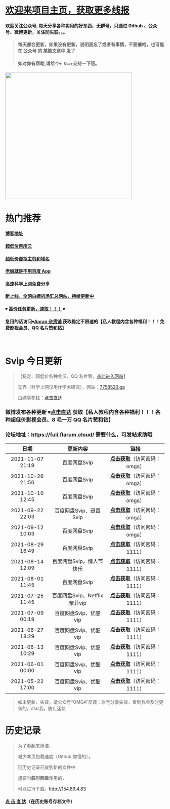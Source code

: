 # [欢迎来项目主页，获取更多线报](https://github.com/anran-world/Anranawsl "项目主页")

#### 欢迎关注公众号, 每天分享各种实用的好东西，**无群号**，只通过 Github 、公众号、微博更新，关注防失联。。。

> #### 每天都会更新，如果没有更新，说明我忘了或者有事情，不要催哈，也可能在 公众号 的 某篇文章中 发了
>
> #### 如对你有帮助,请给个`♥ Star`支持一下哦。

<img src="https://p.pstatp.com/origin/137fe000238abec2d11ab" width="400px">

<br>

# 热门推荐

#### [博客地址](https://52bp.icu/ "博客地址：")

#### [超低价百度云](http://154.89.4.83 "超低价百度云：")

#### [超低价虚拟主机和域名](https://host.haojiyou.space/ "超低价百度云：")

#### [老娘就是不用百度 App](https://www.3kla.xyz/blog/1592.html)

#### [高速科学上网免费分享](https://github.com/anran-world/Anranawsl/tree/master/无界)

#### [新上线，全网白嫖机场汇总网站，持续更新中](https://7758520.ga/ "新上线，全网白嫖机场汇总网站，持续更新中")

#### `♥` [高价任务更新，速取！！！](https://www.3kla.xyz/blog/1623.html "高价任务更新，速取！！！") `♥`

#### 急用的话访问`♥`[Anran 杂货铺](http://154.89.4.83 "Anran杂货铺") 获取稳定不限速的【私人教程内含各种福利！！！免费影视会员、QQ 名片赞和钻】

  <br>

# Svip 今日更新

> 【稳定、超低价各种会员、QQ 名片赞，[点此进入网站](http://154.89.4.83)】
>
> 无界（科学上网仅用作学术研究），网站：[7758520.ga](https://7758520.ga/)
>
> 白嫖零花钱：[点击直达](https://www.3kla.xyz/blog/1623.html)
### 微博发布各种更新   `♥`[点击直达](https://weibo.com/anranomga "公众号omga") 获取【私人教程内含各种福利！！！各种超低价影视会员、8 毛一万 QQ 名片赞和钻】
### 论坛地址：https://fuli.flarum.cloud/ 需要什么，可发帖求助哦

|        日期        |           更新内容           |                             链接                             |
| :----------------: | :--------------------------: | :----------------------------------------------------------: |
| 2021-11-07   21:19 | 百度网盘Svip| <a href="https://url44.ctfile.com/f/30401944-519908180-99dc24" target="_blank">**点击获取**</a>（访问密码：omga） |
| 2021-10-26   21:50 | 百度网盘Svip| <a href="https://url44.ctfile.com/f/30401944-518777452-898300" target="_blank">**点击获取**</a>（访问密码：omga） |
| 2021-10-10   12:45 | 百度网盘Svip| <a href="https://url44.ctfile.com/f/30401944-516922822-f0f3ee" target="_blank">**点击获取**</a>（访问密码：omga） |
| 2021-09-22   22:03 | 百度网盘Svip、迅雷Svip | <a href="https://url44.ctfile.com/f/30401944-514593649-dc4a01" target="_blank">**点击获取**</a>（访问密码：omga） |
| 2021-09-12   10:03 | 百度网盘Svip | <a href="https://url44.ctfile.com/f/30401944-513362935-14064a" target="_blank">**点击获取**</a>（访问密码：omga） |
| 2021-08-29   16:49 | 百度网盘Svip | <a href="https://url44.ctfile.com/f/30401944-510634874-4d7209" target="_blank">**点击获取**</a>（访问密码：1111） |
| 2021-08-14   12:09 | 百度网盘Svip，情人节快乐 | <a href="https://url44.ctfile.com/f/30401944-506261090-9eaa9a" target="_blank">**点击获取**</a>（访问密码：1111） |
| 2021-08-01   11:45 | 百度网盘Svip |<a href="https://n802.com/f/30401944-504396736-adb423" target="_blank">**点击获取**</a>（访问密码：1111） |
| 2021-07-25   11:45 | 百度网盘Svip、Netflix奈菲vip |<a href="https://n802.com/f/30401944-503480638-b164b2" target="_blank">**点击获取**</a>（访问密码：1111） |
| 2021-07-09   00:19 |    百度网盘Svip、优酷 vip    |<a href="https://n802.com/f/30401944-501652103-1aabf7" target="_blank">**点击获取**</a>（访问密码：1111） |
| 2021-06-27   18:29 |    百度网盘Svip、优酷 vip    |<a href="https://n802.com/f/30401944-501652103-1aabf7" target="_blank">**点击获取**</a>（访问密码：1111） |
| 2021-06-13   10:29 |    百度网盘Svip、优酷 vip    |<a href="https://n802.com/f/30401944-501652103-1aabf7" target="_blank">**点击获取**</a>（访问密码：1111） |
| 2021-06-01   00:00 |    百度网盘Svip、优酷 vip    |<a href="https://n802.com/f/30401944-497629577-a2113a" target="_blank">**点击获取**</a>（访问密码：1111） |
|  2021-05-22 17:00  |    百度网盘Svip、优酷 vip    |<a href="https://n802.com/f/30401944-496836586-9306d7" target="_blank">**点击获取**</a>（访问密码：1111） |

> 如未更新、失效，请公众号“OMGA”反馈：账号分享失效，看到我会及时更新的，star我，防止迷路

# 历史记录

> 为了看起来简洁，
>
> 减少本页加载速度（Github 你懂的），
>
> 已历史记录已放到新的文件中
>
> 想要当**临时网盘**使用的，
>
> 可以进行下载。http://154.89.4.83

#### <a href="https://github.com/anran-world/Anranawsl/blob/master/0.%E5%85%B1%E4%BA%AB%E4%BC%9A%E5%91%98%E5%8E%86%E5%8F%B2%E5%88%86%E4%BA%AB.md">点 击 直 达</a>（在历史账号存档文件）

